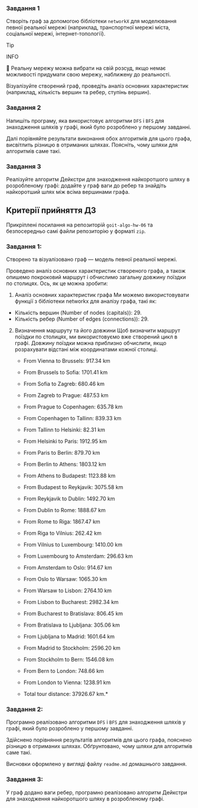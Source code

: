 ### Завдання 1

Створіть граф за допомогою бібліотеки `networkX` для моделювання певної реальної мережі (наприклад, транспортної мережі міста, соціальної мережі, інтернет-топології).

> [!TIP]
> INFO
>
> 📖 Реальну мережу можна вибрати на свій розсуд, якщо немає можливості придумати свою мережу, наближену до реальності.

Візуалізуйте створений граф, проведіть аналіз основних характеристик (наприклад, кількість вершин та ребер, ступінь вершин).

### Завдання 2

Напишіть програму, яка використовує алгоритми `DFS` і `BFS` для знаходження шляхів у графі, який було розроблено у першому завданні.

Далі порівняйте результати виконання обох алгоритмів для цього графа, висвітлить різницю в отриманих шляхах. Поясніть, чому шляхи для алгоритмів саме такі.

### Завдання 3

Реалізуйте алгоритм Дейкстри для знаходження найкоротшого шляху в розробленому графі: додайте у граф ваги до ребер та знайдіть найкоротший шлях між всіма вершинами графа.


## Критерії прийняття ДЗ

Прикріплені посилання на репозиторій `goit-algo-hw-06` та безпосередньо самі файли репозиторію у форматі `zip`.

### Завдання 1:

Створено та візуалізовано граф — модель певної реальної мережі.

Проведено аналіз основних характеристик створеного графа, а також опишемо покроковий маршрут і обчислимо загальну довжину поїздки по столицях. Ось, як це можна зробити:

1. Аналіз основних характеристик графа
Ми можемо використовувати функції з бібліотеки networkx для аналізу графа, такі як:

* Кількість вершин (Number of nodes (capitals)): 29.
* Кількість ребер (Number of edges (connections)): 29.

2. Визначення маршруту та його довжини
Щоб визначити маршрут поїздки по столицях, ми використовуємо вже створений цикл в графі. Довжину поїздки можна приблизно обчислити, якщо розрахувати відстані між координатами кожної столиці.
     * From Vienna to Brussels: 917.34 km
     * From Brussels to Sofia: 1701.41 km
     * From Sofia to Zagreb: 680.46 km
     * From Zagreb to Prague: 487.53 km
     * From Prague to Copenhagen: 635.78 km
     * From Copenhagen to Tallinn: 839.33 km
     * From Tallinn to Helsinki: 82.31 km
     * From Helsinki to Paris: 1912.95 km
     * From Paris to Berlin: 879.70 km
     * From Berlin to Athens: 1803.12 km
     * From Athens to Budapest: 1123.88 km
     * From Budapest to Reykjavik: 3075.58 km
     * From Reykjavik to Dublin: 1492.70 km
     * From Dublin to Rome: 1888.67 km
     * From Rome to Riga: 1867.47 km
     * From Riga to Vilnius: 262.42 km
     * From Vilnius to Luxembourg: 1410.00 km
     * From Luxembourg to Amsterdam: 296.63 km
     * From Amsterdam to Oslo: 914.67 km
     * From Oslo to Warsaw: 1065.30 km
     * From Warsaw to Lisbon: 2764.10 km
     * From Lisbon to Bucharest: 2982.34 km
     * From Bucharest to Bratislava: 806.45 km
     * From Bratislava to Ljubljana: 305.06 km
     * From Ljubljana to Madrid: 1601.64 km
     * From Madrid to Stockholm: 2596.20 km
     * From Stockholm to Bern: 1546.08 km
     * From Bern to London: 748.66 km
     * From London to Vienna: 1238.91 km
      
    * Total tour distance: 37926.67 km.*


### Завдання 2:

Програмно реалізовано алгоритми `DFS` і `BFS` для знаходження шляхів у графі, який було розроблено у першому завданні.

Здійснено порівняння результатів алгоритмів для цього графа, пояснено різницю в отриманих шляхах. Обґрунтовано, чому шляхи для алгоритмів саме такі.

Висновки оформлено у вигляді файлу `readme.md` домашнього завдання.

### Завдання 3:

У граф додано ваги ребер, програмно реалізовано алгоритм Дейкстри для знаходження найкоротшого шляху в розробленому графі.

